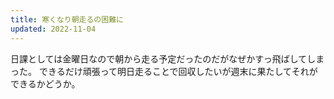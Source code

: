 ```yaml
---
title: 寒くなり朝走るの困難に
updated: 2022-11-04
---
```


日課としては金曜日なので朝から走る予定だったのだがなぜかすっ飛ばしてしまった。
できるだけ頑張って明日走ることで回収したいが週末に果たしてそれができるかどうか。
